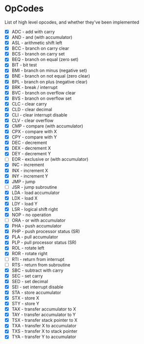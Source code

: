 # OpCodes

List of high level opcodes, and whether they've been implemented

- [x] ADC - add with carry
- [x] AND - and (with accumulator)
- [x] ASL - arithmetic shift left
- [x] BCC - branch on carry clear
- [x] BCS - branch on carry set
- [x] BEQ - branch on equal (zero set)
- [x] BIT - bit test
- [x] BMI - branch on minus (negative set)
- [x] BNE - branch on not equal (zero clear)
- [x] BPL - branch on plus (negative clear)
- [x] BRK - break / interrupt
- [x] BVC - branch on overflow clear
- [x] BVS - branch on overflow set
- [x] CLC - clear carry
- [x] CLD - clear decimal
- [x] CLI - clear interrupt disable
- [x] CLV - clear overflow
- [x] CMP - compare (with accumulator)
- [x] CPX - compare with X
- [x] CPY - compare with Y
- [x] DEC - decrement
- [x] DEX - decrement X
- [x] DEY - decrement Y
- [ ] EOR - exclusive or (with accumulator)
- [x] INC - increment
- [x] INX - increment X
- [x] INY - increment Y
- [x] JMP - jump
- [ ] JSR - jump subroutine
- [x] LDA - load accumulator
- [x] LDX - load X
- [x] LDY - load Y
- [x] LSR - logical shift right
- [x] NOP - no operation
- [ ] ORA - or with accumulator
- [x] PHA - push accumulator
- [x] PHP - push processor status (SR)
- [x] PLA - pull accumulator
- [x] PLP - pull processor status (SR)
- [x] ROL - rotate left
- [x] ROR - rotate right
- [ ] RTI - return from interrupt
- [ ] RTS - return from subroutine
- [x] SBC - subtract with carry
- [x] SEC - set carry
- [x] SED - set decimal
- [x] SEI - set interrupt disable
- [x] STA - store accumulator
- [x] STX - store X
- [x] STY - store Y
- [x] TAX - transfer accumulator to X
- [x] TAY - transfer accumulator to Y
- [x] TSX - transfer stack pointer to X
- [x] TXA - transfer X to accumulator
- [x] TXS - transfer X to stack pointer
- [x] TYA - transfer Y to accumulator
